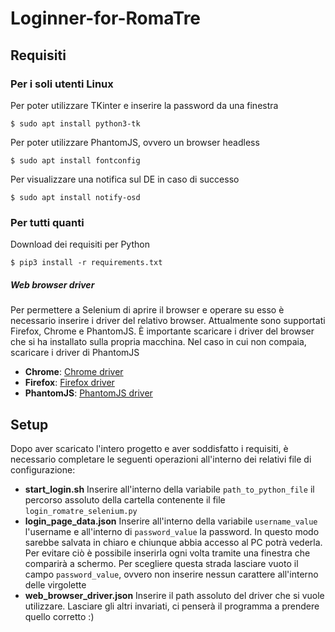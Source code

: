 # Loginner-for-RomaTre

## Requisiti

### Per i soli utenti Linux

Per poter utilizzare TKinter e inserire la password da una finestra

`$ sudo apt install python3-tk`

Per poter utilizzare PhantomJS, ovvero un browser headless

`$ sudo apt install fontconfig`

Per visualizzare una notifica sul DE in caso di successo

`$ sudo apt install notify-osd`

### Per tutti quanti

Download dei requisiti per Python

`$ pip3 install -r requirements.txt`

##### Web browser driver

Per permettere a Selenium di aprire il browser e operare su esso è necessario inserire i driver del relativo browser. Attualmente sono supportati Firefox, Chrome e PhantomJS. È importante scaricare i driver del browser che si ha installato sulla propria macchina. Nel caso in cui non compaia, scaricare i driver di PhantomJS

- **Chrome**: [Chrome driver](https://chromedriver.chromium.org/downloads "Chrome driver") 
- **Firefox**: [Firefox driver](https://github.com/mozilla/geckodriver/releases "Firefox driver")
- **PhantomJS**: [PhantomJS driver](https://phantomjs.org/download.html "PhantomJS driver")

## Setup

Dopo aver scaricato l'intero progetto e aver soddisfatto i requisiti, è necessario completare le seguenti operazioni all'interno dei relativi file di configurazione:

- **start_login.sh**
  Inserire all'interno della variabile `path_to_python_file` il percorso assoluto della cartella contenente il file `login_romatre_selenium.py`
- **login_page_data.json** 
  Inserire all'interno della variabile `username_value` l'username e all'interno di `password_value` la password. In questo modo sarebbe salvata in chiaro e chiunque abbia accesso al PC potrà vederla. Per evitare ciò è possibile inserirla ogni volta tramite una finestra che comparirà a schermo. Per scegliere questa strada lasciare vuoto il campo `password_value`, ovvero non inserire nessun carattere all'interno delle virgolette
- **web_browser_driver.json**
  Inserire il path assoluto del driver che si vuole utilizzare. Lasciare gli altri invariati, ci penserà il programma a prendere quello corretto :)
